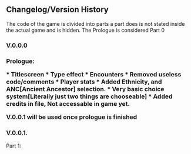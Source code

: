 <h2> Changelog/Version History</h2>
<p>The code of the game is divided into parts a part does is not stated inside the actual game and is hidden. The Prologue is considered Part 0</p>


<h3> V.0.0.0<h3>
<p>Prologue:</p>
* Titlescreen
* Type effect
* Encounters
* Removed useless code/comments
* Player stats
* Added Ethnicity, and ANC[Ancient Ancestor] selection. 
* Very basic choice system[Literally just two things are chooseable]
* Added credits in file, Not accessable in game yet. 



V.0.0.1 will be used once prologue is finished
<h3> V.0.0.1.</h3>
<p>Part 1:</p>

 
